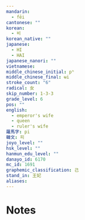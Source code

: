 ```yaml
---
mandarin:
  - fēi
cantonese: ""
korean:
  - 비
korean_native: ""
japanese:
  - HI
  - HAI
japanese_nanori: ""
vietnamese:
middle_chinese_initial: pʰ
middle_chinese_final: ʉi
stroke_count: "6"
radical: 女
skip_number: 1-3-3
grade_level: 6
pos: ""
english:
  - emperor's wife
  - queen
  - ruler's wife
羅馬字: pi
韓文: 피
joyo_level: ""
hsk_level: ""
hanmun_edu_level: ""
danayo_id: 6170
mc_id: 1691
graphemic_classification: 己
stand_in: 王妃
aliases:
---
```


# Notes
